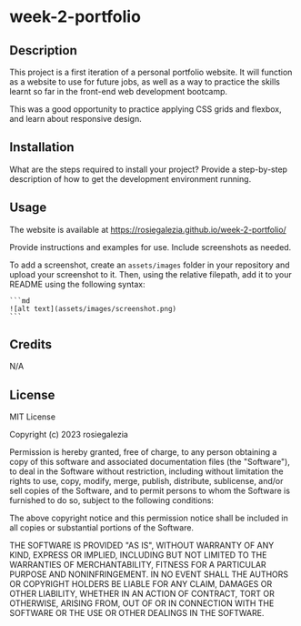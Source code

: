 # week-2-portfolio

## Description

This project is a first iteration of a personal portfolio website. It will function as a website to use for future jobs, as well as a way to practice the skills learnt so far in the front-end web development bootcamp.

This was a good opportunity to practice applying CSS grids and flexbox, and learn about responsive design.


## Installation

What are the steps required to install your project? Provide a step-by-step description of how to get the development environment running.

## Usage

The website is available at https://rosiegalezia.github.io/week-2-portfolio/ 

Provide instructions and examples for use. Include screenshots as needed.

To add a screenshot, create an `assets/images` folder in your repository and upload your screenshot to it. Then, using the relative filepath, add it to your README using the following syntax:

    ```md
    ![alt text](assets/images/screenshot.png)
    ```

## Credits

N/A

## License

MIT License

Copyright (c) 2023 rosiegalezia

Permission is hereby granted, free of charge, to any person obtaining a copy
of this software and associated documentation files (the "Software"), to deal
in the Software without restriction, including without limitation the rights
to use, copy, modify, merge, publish, distribute, sublicense, and/or sell
copies of the Software, and to permit persons to whom the Software is
furnished to do so, subject to the following conditions:

The above copyright notice and this permission notice shall be included in all
copies or substantial portions of the Software.

THE SOFTWARE IS PROVIDED "AS IS", WITHOUT WARRANTY OF ANY KIND, EXPRESS OR
IMPLIED, INCLUDING BUT NOT LIMITED TO THE WARRANTIES OF MERCHANTABILITY,
FITNESS FOR A PARTICULAR PURPOSE AND NONINFRINGEMENT. IN NO EVENT SHALL THE
AUTHORS OR COPYRIGHT HOLDERS BE LIABLE FOR ANY CLAIM, DAMAGES OR OTHER
LIABILITY, WHETHER IN AN ACTION OF CONTRACT, TORT OR OTHERWISE, ARISING FROM,
OUT OF OR IN CONNECTION WITH THE SOFTWARE OR THE USE OR OTHER DEALINGS IN THE
SOFTWARE.